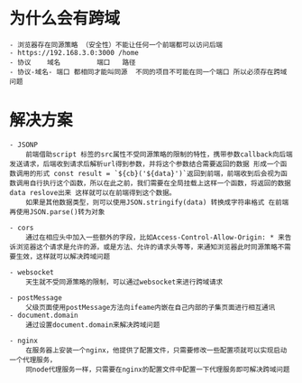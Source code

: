 # 为什么会有跨域
    - 浏览器存在同源策略 （安全性）不能让任何一个前端都可以访问后端
    - https://192.168.3.0:3000 /home
    - 协议    域名         端口   路径
    - 协议-域名- 端口 都相同才能叫同源  不同的项目不可能在同一个端口 所以必须存在跨域问题
# 解决方案
    - JSONP
        前端借助script 标签的src属性不受同源策略的限制的特性，携带参数callback向后端发送请求，后端收到请求后解析url得到参数，并将这个参数结合需要返回的数据 形成一个函数调用的形式 const result = `${cb}('${data}')`返回到前端，前端收到后会视为函数调用自行执行这个函数，所以在此之前，我们需要在全局挂载上这样一个函数，将返回的数据data reslove出来 这样就可以在前端得到这个数据。
        如果是其他数据类型，则可以使用JSON.stringify(data) 转换成字符串格式 在前端再使用JSON.parse()转为对象

    - cors
        通过在相应头中加入一些额外的字段，比如Access-Control-Allow-Origin: * 来告诉浏览器这个请求是允许的源，或是方法、允许的请求头等等，来通知浏览器此时同源策略不需要生效，这样就可以解决跨域问题

    - websocket
        天生就不受同源策略的限制，可以通过websocket来进行跨域请求

    - postMessage
        父级页面使用postMessage方法向ifeame内嵌在自己内部的子集页面进行相互通讯
    - document.domain
        通过设置document.domain来解决跨域问题

    - nginx
        在服务器上安装一个nginx，他提供了配置文件，只需要修改一些配置项就可以实现启动一个代理服务，
        同node代理服务一样，只需要在nginx的配置文件中配置一下代理服务即可解决跨域问题
        